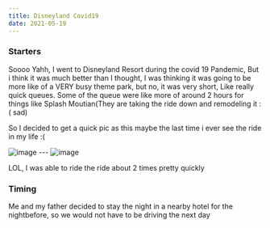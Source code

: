 ```yaml
---
title: Disneyland Covid19
date: 2021-05-19
---
```


### Starters
Soooo Yahh, I went to Disneyland Resort during the covid 19 Pandemic, But i think it was much better than I thought, I was thinking it was going to be more like of a VERY busy theme park, but no, it was very short, Like really quick queues. Some of the queue were like more of around 2 hours for things like Splash Moutian(They are taking the ride down and remodeling it :( sad)

So I decided to get a quick pic as this maybe the last time i ever see the ride in my life :(

<img src="...\src\site\posts\2021\05\IMG_8964.JPG" alt="image" loading="SPLSH-Nolan">
---
<img src="posts\2021\05\IMG_8964.JPG" alt="image" loading="SPLSH-Nolan">

LOL, I was able to ride the ride about 2 times pretty quickly

### Timing
Me and my father decided to stay the night in a nearby hotel for the nightbefore, so we would not have to be driving the next day